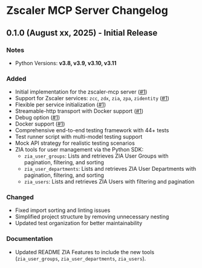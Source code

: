 # Zscaler MCP Server Changelog

## 0.1.0 (August xx, 2025) - Initial Release

### Notes

- Python Versions: **v3.8, v3.9, v3.10, v3.11**

### Added

- Initial implementation for the zscaler-mcp server ([#1](https://github.com/zscaler/zscaler-mcp/issues/1))
- Support for Zscaler services: `zcc`, `zdx`, `zia`, `zpa`, `zidentity` ([#1](https://github.com/zscaler/zscaler-mcp/issues/1))
- Flexible per service initialization ([#1](https://github.com/zscaler/zscaler-mcp/issues/1))
- Streamable-http transport with Docker support ([#1](https://github.com/zscaler/zscaler-mcp/issues/1))
- Debug option ([#1](https://github.com/zscaler/zscaler-mcp/issues/1))
- Docker support ([#1](https://github.com/zscaler/zscaler-mcp/issues/1))
- Comprehensive end-to-end testing framework with 44+ tests
- Test runner script with multi-model testing support
- Mock API strategy for realistic testing scenarios
 - ZIA tools for user management via the Python SDK:
   - `zia_user_groups`: Lists and retrieves ZIA User Groups with pagination, filtering, and sorting
   - `zia_user_departments`: Lists and retrieves ZIA User Departments with pagination, filtering, and sorting
   - `zia_users`: Lists and retrieves ZIA Users with filtering and pagination

### Changed

- Fixed import sorting and linting issues
- Simplified project structure by removing unnecessary nesting
- Updated test organization for better maintainability

### Documentation

- Updated README ZIA Features to include the new tools (`zia_user_groups`, `zia_user_departments`, `zia_users`).
